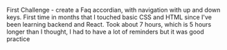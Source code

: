 First Challenge - create a Faq accordian, with navigation with up and down keys.
First time in months that I touched basic CSS and HTML since I've been learning backend and React. 
Took about 7 hours, which is 5 hours longer than I thought, I had to have a lot of reminders but it was good practice
